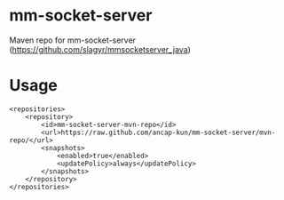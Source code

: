 # mm-socket-server

Maven repo for mm-socket-server (https://github.com/slagyr/mmsocketserver_java)

# Usage

```
<repositories>
    <repository>
        <id>mm-socket-server-mvn-repo</id>
        <url>https://raw.github.com/ancap-kun/mm-socket-server/mvn-repo/</url>
        <snapshots>
            <enabled>true</enabled>
            <updatePolicy>always</updatePolicy>
        </snapshots>
    </repository>
</repositories>
```
